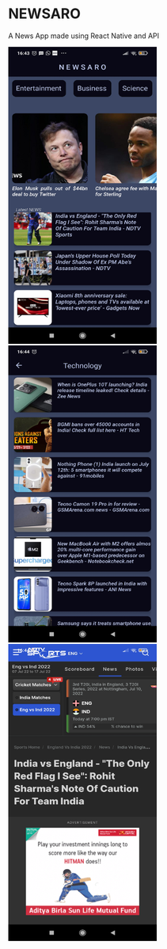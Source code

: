 # NEWSARO
A News App made using React Native and API 

<img src="https://github.com/Subhadeep298/NEWSARO/blob/master/assets/Screenshot_2022-07-10-16-43-42-386_com.subhadeep298.NEWSARO.jpg" width="300" height="600" />   <img src="https://github.com/Subhadeep298/NEWSARO/blob/master/assets/Screenshot_2022-07-10-16-44-01-697_com.subhadeep298.NEWSARO.jpg " width="300" height="600" />   <img src="https://github.com/Subhadeep298/NEWSARO/blob/master/assets/Screenshot_2022-07-10-16-44-44-862_com.subhadeep298.NEWSARO.jpg" width="300" height="600" />






